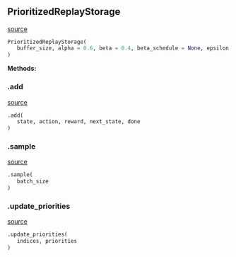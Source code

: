 #


## PrioritizedReplayStorage
[source](https://github.com/RLE-Foundation/Hsuanwu\blob\main\hsuanwu/xploit/storage/prioritized_replay_storage.py\#L7)
```python 
PrioritizedReplayStorage(
   buffer_size, alpha = 0.6, beta = 0.4, beta_schedule = None, epsilon = 1e-06
)
```




**Methods:**


### .add
[source](https://github.com/RLE-Foundation/Hsuanwu\blob\main\hsuanwu/xploit/storage/prioritized_replay_storage.py\#L21)
```python
.add(
   state, action, reward, next_state, done
)
```


### .sample
[source](https://github.com/RLE-Foundation/Hsuanwu\blob\main\hsuanwu/xploit/storage/prioritized_replay_storage.py\#L32)
```python
.sample(
   batch_size
)
```


### .update_priorities
[source](https://github.com/RLE-Foundation/Hsuanwu\blob\main\hsuanwu/xploit/storage/prioritized_replay_storage.py\#L49)
```python
.update_priorities(
   indices, priorities
)
```

